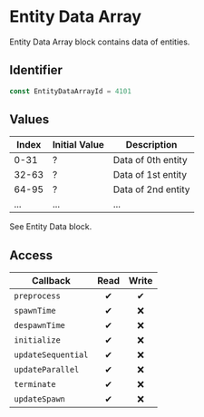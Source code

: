 # Entity Data Array

Entity Data Array block contains data of entities.

## Identifier

```ts
const EntityDataArrayId = 4101
```

## Values

| Index | Initial Value | Description        |
| ----- | ------------- | ------------------ |
| 0-31  | ?             | Data of 0th entity |
| 32-63 | ?             | Data of 1st entity |
| 64-95 | ?             | Data of 2nd entity |
| ...   | ...           | ...                |

See Entity Data block.

## Access

| Callback           | Read | Write |
| ------------------ | :--: | :---: |
| `preprocess`       |  ✔   |   ✔   |
| `spawnTime`        |  ✔   |  ❌   |
| `despawnTime`      |  ✔   |  ❌   |
| `initialize`       |  ✔   |  ❌   |
| `updateSequential` |  ✔   |  ❌   |
| `updateParallel`   |  ✔   |  ❌   |
| `terminate`        |  ✔   |  ❌   |
| `updateSpawn`      |  ✔   |  ❌   |
